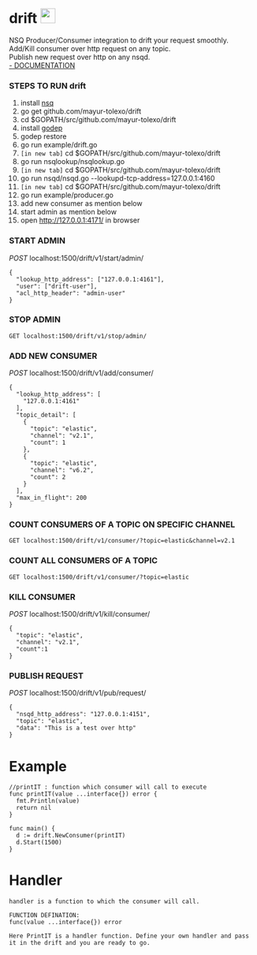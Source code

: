 # drift  <img src="https://user-images.githubusercontent.com/20511920/41496418-61a22e4c-715d-11e8-9456-3ef08a2af35d.png" width="30"/>
NSQ Producer/Consumer integration to drift your request smoothly.  
Add/Kill consumer over http request on any topic.  
Publish new request over http on any nsqd.  
[- DOCUMENTATION](https://www.godoc.org/github.com/mayur-tolexo/drift)




### STEPS TO RUN drift
1. install [nsq](https://nsq.io/deployment/installing.html)
1. go get github.com/mayur-tolexo/drift
1. cd $GOPATH/src/github.com/mayur-tolexo/drift
1. install [godep](https://www.github.com/tools/godep)
1. godep restore
1. go run example/drift.go
1. `[in new tab]` cd $GOPATH/src/github.com/mayur-tolexo/drift
1. go run nsqlookup/nsqlookup.go
1. `[in new tab]` cd $GOPATH/src/github.com/mayur-tolexo/drift
1. go run nsqd/nsqd.go --lookupd-tcp-address=127.0.0.1:4160
1. `[in new tab]` cd $GOPATH/src/github.com/mayur-tolexo/drift
1. go run example/producer.go
1. add new consumer as mention below
1. start admin as mention below
1. open http://127.0.0.1:4171/ in browser

### START ADMIN
*POST* localhost:1500/drift/v1/start/admin/
```
{
  "lookup_http_address": ["127.0.0.1:4161"],
  "user": ["drift-user"],
  "acl_http_header": "admin-user"
}
```

### STOP ADMIN
```GET localhost:1500/drift/v1/stop/admin/```

### ADD NEW CONSUMER
*POST* localhost:1500/drift/v1/add/consumer/
```
{
  "lookup_http_address": [
    "127.0.0.1:4161"
  ],
  "topic_detail": [
    {
      "topic": "elastic",
      "channel": "v2.1",
      "count": 1
    },
    {
      "topic": "elastic",
      "channel": "v6.2",
      "count": 2
    }
  ],
  "max_in_flight": 200
}
```

### COUNT CONSUMERS OF A TOPIC ON SPECIFIC CHANNEL
```GET localhost:1500/drift/v1/consumer/?topic=elastic&channel=v2.1```

### COUNT ALL CONSUMERS OF A TOPIC
```GET localhost:1500/drift/v1/consumer/?topic=elastic```

### KILL CONSUMER
*POST* localhost:1500/drift/v1/kill/consumer/
```
{
  "topic": "elastic",
  "channel": "v2.1",
  "count":1
}
```

### PUBLISH REQUEST
*POST* localhost:1500/drift/v1/pub/request/
```
{
  "nsqd_http_address": "127.0.0.1:4151",
  "topic": "elastic",
  "data": "This is a test over http"
}
```

# Example
```
//printIT : function which consumer will call to execute
func printIT(value ...interface{}) error {
  fmt.Println(value)
  return nil
}

func main() {
  d := drift.NewConsumer(printIT)
  d.Start(1500)
}

```

# Handler
```
handler is a function to which the consumer will call.

FUNCTION DEFINATION:
func(value ...interface{}) error

Here PrintIT is a handler function. Define your own handler and pass it in the drift and you are ready to go.
```

